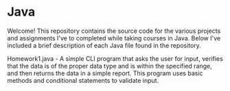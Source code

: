# Java
Welcome! This repository contains the source code for the various projects and assignments I've to completed while taking courses in Java. Below I've included a brief description of each Java file found in the repository.

Homework1.java - A simple CLI program that asks the user for input, verifies that the data is of the proper data type and is within the specified range, and then returns the data in a simple report. This program uses basic methods and conditional statements to validate input.
